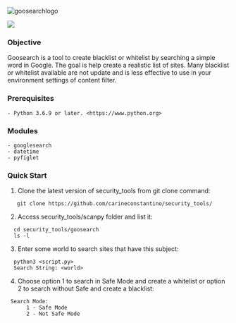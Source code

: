 ![goosearchlogo](https://user-images.githubusercontent.com/53983340/79625941-e2033480-8102-11ea-80db-92ce0169caab.jpg)

<p>
 <img src="https://img.shields.io/badge/python-v3.7.7-blue" />
 </p>
 
### Objective

Goosearch is a tool to create blacklist or whitelist by searching a simple word in Google. The goal is help create a realistic list 
of sites. Many blacklist or whitelist available are not update and is less effective to use in your environment settings 
of content filter. 



### Prerequisites

```
- Python 3.6.9 or later. <https://www.python.org>
```

### Modules

```
- googlesearch
- datetime
- pyfiglet

```
### Quick Start

1. Clone the latest version of security_tools from git clone command:

 ```
    git clone https://github.com/carineconstantino/security_tools/
 ```
    
 2. Access security_tools/scanpy folder and list it:
 
 ```
   cd security_tools/goosearch
   ls -l 
 ```
 
 3. Enter some world to search sites that have this subject:  
 
 ```
   python3 <script.py>
   Search String: <world>
 ```
 4. Choose option 1 to search in Safe Mode and create a whitelist or option 2 to search without Safe and create a blacklist: 
 
  ```
   Search Mode:
        1 - Safe Mode
        2 - Not Safe Mode
 ```
